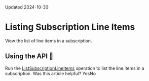 Updated 2024-10-30
# Listing Subscription Line Items
View the list of line items in a subscription.
## Using the API 🔗 
Run the [ListSubscriptionLineItems](https://docs.oracle.com/iaas/api/#/en/organizations/latest/SubscriptionLineItemSummary/ListSubscriptionLineItems) operation to list the line items in a subscription.
Was this article helpful?
YesNo

